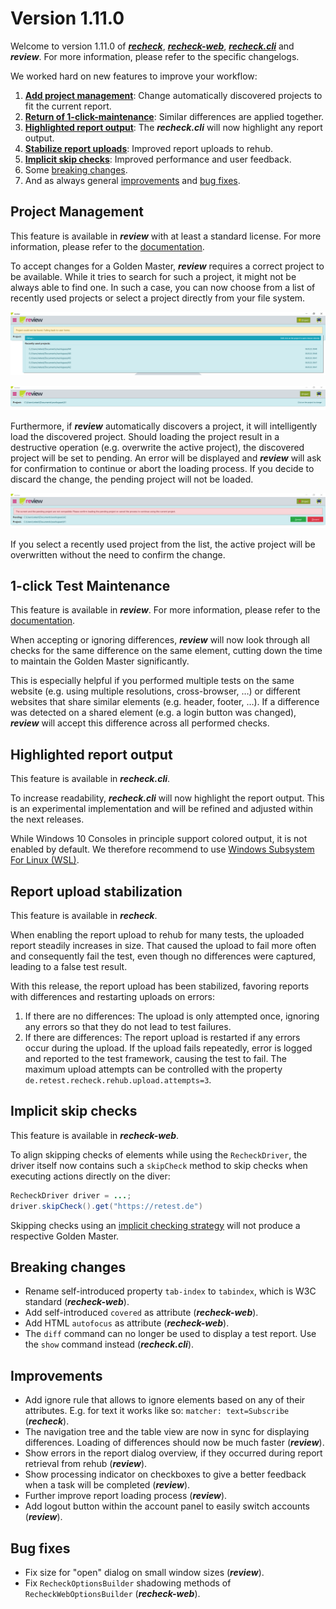 # Version 1.11.0

Welcome to version 1.11.0 of [***recheck***](https://github.com/retest/recheck/blob/master/CHANGELOG.md), [***recheck-web***](https://github.com/retest/recheck-web/blob/master/CHANGELOG.md), [***recheck.cli***](https://github.com/retest/recheck.cli/blob/master/CHANGELOG.md) and ***review***. For more information, please refer to the specific changelogs.

We worked hard on new features to improve your workflow:

1. [**Add project management**](#project-management): Change automatically discovered projects to fit the current report.
2. [**Return of 1-click-maintenance**](#1-click-test-maintenance): Similar differences are applied together.
3. [**Highlighted report output**](#highlighted-report-output): The ***recheck.cli*** will now highlight any report output.
4. [**Stabilize report uploads**](#report-upload-stabilization): Improved report uploads to rehub.
5. [**Implicit skip checks**](#implicit-skip-checks): Improved performance and user feedback.
6. Some [breaking changes](#breaking-changes).
7. And as always general [improvements](#improvements) and [bug fixes](#bug-fixes).

## Project Management

This feature is available in ***review*** with at least a standard license. For more information, please refer to the [documentation](https://docs.retest.de/review/usage/projects).

To accept changes for a Golden Master, ***review*** requires a correct project to be available. While it tries to search for such a project, it might not be always able to find one. In such a case, you can now choose from a list of recently used projects or select a project directly from your file system.

![Either select a recently used project or browse your file system.](assets/images/v1.11.0/review-project-recent.png)

![The currently active project is displayed.](assets/images/v1.11.0/review-project-active.png)

Furthermore, if ***review*** automatically discovers a project, it will intelligently load the discovered project. Should loading the project result in a destructive operation (e.g. overwrite the active project), the discovered project will be set to pending. An error will be displayed and ***review*** will ask for confirmation to continue or abort the loading process. If you decide to discard the change, the pending project will not be loaded.

![Conflicting projects will stop loading and set the discovered project to pending, waiting for confirmation.](assets/images/v1.11.0/review-project-conflict.png)

If you select a recently used project from the list, the active project will be overwritten without the need to confirm the change.

## 1-click Test Maintenance

This feature is available in ***review***. For more information, please refer to the [documentation](https://docs.retest.de/review/usage/reports).

When accepting or ignoring differences, ***review*** will now look through all checks for the same difference on the same element, cutting down the time to maintain the Golden Master significantly.

This is especially helpful if you performed multiple tests on the same website (e.g. using multiple resolutions, cross-browser, &hellip;) or different websites that share similar elements (e.g. header, footer, &hellip;). If a difference was detected on a shared element (e.g. a login button was changed), ***review*** will accept this difference across all performed checks.

## Highlighted report output

This feature is available in ***recheck.cli***.

To increase readability, ***recheck.cli*** will now highlight the report output. This is an experimental implementation and will be refined and adjusted within the next releases.

While Windows 10 Consoles in principle support colored output, it is not enabled by default. We therefore recommend to use [Windows Subsystem For Linux (WSL)](https://docs.microsoft.com/en-us/windows/wsl/about).

## Report upload stabilization

This feature is available in ***recheck***.

When enabling the report upload to rehub for many tests, the uploaded report steadily increases in size. That caused the upload to fail more often and consequently fail the test, even though no differences were captured, leading to a false test result.

With this release, the report upload has been stabilized, favoring reports with differences and restarting uploads on errors:

1. If there are no differences: The upload is only attempted once, ignoring any errors so that they do not lead to test failures.
2. If there are differences: The report upload is restarted if any errors occur during the upload. If the upload fails repeatedly, error is logged and reported to the test framework, causing the test to fail. The maximum upload attempts can be controlled with the property `de.retest.recheck.rehub.upload.attempts=3`.

## Implicit skip checks

This feature is available in ***recheck-web***.

To align skipping checks of elements while using the `RecheckDriver`, the driver itself now contains such a `skipCheck` method to skip checks when executing actions directly on the diver:

```java
RecheckDriver driver = ...;
driver.skipCheck().get("https://retest.de")
```

Skipping checks using an [implicit checking strategy](https://docs.retest.de/recheck-web/introduction/usage/#implicit-checking) will not produce a respective Golden Master.

## Breaking changes

* Rename self-introduced property `tab-index` to `tabindex`, which is W3C standard (***recheck-web***).
* Add self-introduced `covered` as attribute (***recheck-web***).
* Add HTML `autofocus` as attribute (***recheck-web***).
* The `diff` command can no longer be used to display a test report. Use the `show` command instead (***recheck.cli***).

## Improvements

* Add ignore rule that allows to ignore elements based on any of their attributes. E.g. for text it works like so: `matcher: text=Subscribe` (***recheck***).
* The navigation tree and the table view are now in sync for displaying differences. Loading of differences should now be much faster (***review***).
* Show errors in the report dialog overview, if they occurred during report retrieval from rehub (***review***).
* Show processing indicator on checkboxes to give a better feedback when a task will be completed (***review***).
* Further improve report loading process (***review***).
* Add logout button within the account panel to easily switch accounts (***review***).

## Bug fixes

* Fix size for "open" dialog on small window sizes (***review***).
* Fix `RecheckOptionsBuilder` shadowing methods of `RecheckWebOptionsBuilder` (***recheck-web***).